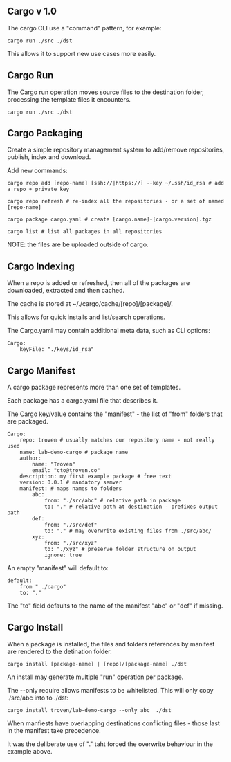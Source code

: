 
Cargo v 1.0
------------

The cargo CLI use a "command" pattern, for example:

    cargo run ./src ./dst

This allows it to support new use cases more easily.

Cargo Run
---------

The Cargo run operation moves source files to the destination folder, processing the template files it encounters.

    cargo run ./src ./dst

Cargo Packaging
---------------

Create a simple repository management system to add/remove repositories, publish, index and download.

Add new commands:

    cargo repo add [repo-name] [ssh://|https://] --key ~/.ssh/id_rsa # add a repo + private key

    cargo repo refresh # re-index all the repositories - or a set of named [repo-name]

    cargo package cargo.yaml # create [cargo.name]-[cargo.version].tgz 

    cargo list # list all packages in all repositories
    
NOTE: the files are be uploaded outside of cargo.

Cargo Indexing
--------------

When a repo is added or refreshed, then all of the packages are downloaded, extracted and then cached.

The cache is stored at ~/./cargo/cache/[repo]/[package]/. 

This allows for quick installs and list/search operations.

The Cargo.yaml may contain additional meta data, such as CLI options:

    Cargo:
        keyFile: "./keys/id_rsa"

Cargo Manifest
--------------

A cargo package represents more than one set of templates.

Each package has a cargo.yaml file that describes it.

The Cargo key/value contains the "manifest" - the list of "from" folders that are packaged.

    Cargo:
        repo: troven # usually matches our repository name - not really used
        name: lab-demo-cargo # package name
        author:
            name: "Troven"
            email: "cto@troven.co"
        description: my first example package # free text
        version: 0.0.1 # mandatory semver
        manifest: # maps names to folders
            abc:
                from: "./src/abc" # relative path in package
                to: "." # relative path at destination - prefixes output path
            def:
                from: "./src/def"
                to: "." # may overwrite existing files from ./src/abc/ 
            xyz:
                from: "./src/xyz"
                to: "./xyz" # preserve folder structure on output
                ignore: true

An empty "manifest" will default to:

    default:
        from " ./cargo"
        to: "."

The "to" field defaults to the name of the manifest "abc" or "def" if missing.

Cargo Install
-------------

When a package is installed, the files and folders references by manifest are rendered to the detination folder.

    cargo install [package-name] | [repo]/[package-name] ./dst

An install may generate multiple "run" operation per package. 

The --only require allows manifests to be whitelisted. This will only copy ./src/abc into to ./dst:

    cargo install troven/lab-demo-cargo --only abc  ./dst

When manfiests have overlapping destinations conflicting files - those last in the manifest take precedence.


It was the deliberate use of "." taht forced the overwrite behaviour in the example above.







